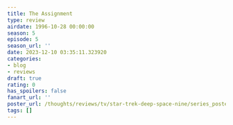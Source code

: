 ```yaml
---
title: The Assignment
type: review
airdate: 1996-10-28 00:00:00
season: 5
episode: 5
season_url: ''
date: 2023-12-10 03:35:11.323920
categories:
- blog
- reviews
draft: true
rating: 0
has_spoilers: false
fanart_url: ''
poster_url: /thoughts/reviews/tv/star-trek-deep-space-nine/series_poster.jpg
tags: []
---
```



